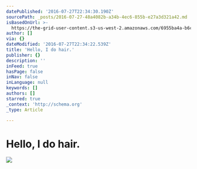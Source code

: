 ```yaml
---
datePublished: '2016-07-27T22:34:30.190Z'
sourcePath: _posts/2016-07-27-48a4082b-a34b-4ec6-855b-e27a3d321a42.md
isBasedOnUrl: >-
  https://the-grid-user-content.s3-us-west-2.amazonaws.com/6955ba4a-b6cc-4da2-bb83-97005b797069.jpg
author: []
via: {}
dateModified: '2016-07-27T22:34:22.539Z'
title: 'Hello, I do hair.'
publisher: {}
description: ''
inFeed: true
hasPage: false
inNav: false
inLanguage: null
keywords: []
authors: []
starred: true
_context: 'http://schema.org'
_type: Article

---
```

# Hello, I do hair.
![](https://the-grid-user-content.s3-us-west-2.amazonaws.com/6955ba4a-b6cc-4da2-bb83-97005b797069.jpg)